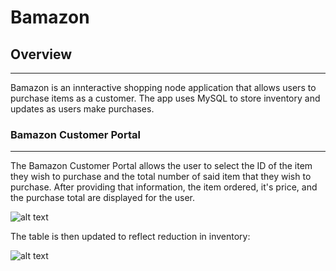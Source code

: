 # Bamazon

## Overview
-----------
Bamazon is an innteractive shopping node application that allows users to purchase items as a customer. The app uses MySQL to store inventory and updates as users make purchases.

### Bamazon Customer Portal
---------------------------
The Bamazon Customer Portal allows the user to select the ID of the item they wish to purchase and the total number of said item that they wish to purchase. After providing that information, the item ordered, it's price, and the purchase total are displayed for the user.

![alt text](../images/bamazon-customer-order.jpg "Bamazon Customer Portal - Order")

The table is then updated to reflect reduction in inventory:

![alt text](../images/bamazon-table-update.jpg "Bamazon Customer Portal - Table Update")
